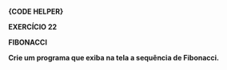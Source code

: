 **{CODE HELPER}**

**EXERCÍCIO 22**

**FIBONACCI**

**Crie um programa que exiba na tela a sequência de Fibonacci.**
